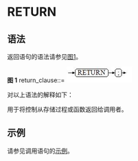 # RETURN<a name="ZH-CN_TOPIC_0245374621"></a>

## 语法<a name="zh-cn_topic_0237122231_zh-cn_topic_0059778007_s016991a2aeae4600b9f678c46d8de828"></a>

返回语句的语法请参见[图1](#zh-cn_topic_0237122231_zh-cn_topic_0059778007_f7ff63e01e2a840c69a1c17b91e7dc3eb)。

**图 1**  return\_clause::=<a name="zh-cn_topic_0237122231_zh-cn_topic_0059778007_f7ff63e01e2a840c69a1c17b91e7dc3eb"></a>
![](figures/return_clause.jpg "return_clause")

对以上语法的解释如下：

用于将控制从存储过程或函数返回给调用者。

## 示例<a name="zh-cn_topic_0237122231_section11628101012578"></a>

请参见调用语句的[示例](调用语句.md#zh-cn_topic_0237122223_zh-cn_topic_0059778001_scfc5c5fdac3e4a11a915ebac95b49f79)。
